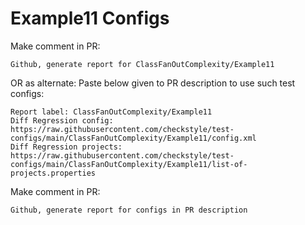 # Example11 Configs
Make comment in PR:
```
Github, generate report for ClassFanOutComplexity/Example11
```
OR as alternate:
Paste below given to PR description to use such test configs:
```
Report label: ClassFanOutComplexity/Example11
Diff Regression config: https://raw.githubusercontent.com/checkstyle/test-configs/main/ClassFanOutComplexity/Example11/config.xml
Diff Regression projects: https://raw.githubusercontent.com/checkstyle/test-configs/main/ClassFanOutComplexity/Example11/list-of-projects.properties
```
Make comment in PR:
```
Github, generate report for configs in PR description
```
